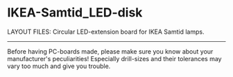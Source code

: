 
IKEA-Samtid_LED-disk
====================

LAYOUT FILES: Circular LED-extension board for IKEA Samtid lamps.


---

Before having PC-boards made, please make sure you know about your manufacturer's peculiarities!
Especially drill-sizes and their tolerances may vary too much and give you trouble.

